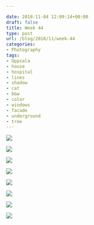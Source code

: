 ```yaml
---

date: 2018-11-04 12:09:14+00:00
draft: false
title: Week 44
type: post
url: /blog/2018/11/week-44
categories:
- Photography
tags:
- Uppsala
- house
- hospital
- lines
- shadow
- cat
- b&w
- color
- windows
- facade
- underground
- tree
---
```




  
![](/images/2018-11-04-201811week-44/image-asset.jpeg)

  

  
![](/images/2018-11-04-201811week-44/image-asset.jpeg)

  

  
![](/images/2018-11-04-201811week-44/image-asset.jpeg)

  

  
![](/images/2018-11-04-201811week-44/image-asset.jpeg)

  

  
![](/images/2018-11-04-201811week-44/image-asset.jpeg)

  

  
![](/images/2018-11-04-201811week-44/image-asset.jpeg)

  

  
![](/images/2018-11-04-201811week-44/image-asset.jpeg)

  

  
![](/images/2018-11-04-201811week-44/image-asset.jpeg)

  


